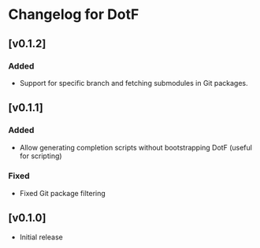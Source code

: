 # Changelog for DotF

## [v0.1.2]

### Added

- Support for specific branch and fetching submodules in Git packages.

## [v0.1.1]

### Added

- Allow generating completion scripts without bootstrapping DotF (useful for scripting)

### Fixed

- Fixed Git package filtering

## [v0.1.0]

* Initial release
